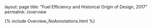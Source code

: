 layout: page
title: "Fuel Efficiency and Historical Origin of Design, 2017"
permalink: /overview

{% include Overview_NoAnnotations.html %}

